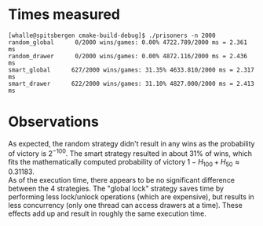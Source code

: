 # Times measured
```shell
[whalle@spitsbergen cmake-build-debug]$ ./prisoners -n 2000
random_global      0/2000 wins/games: 0.00% 4722.789/2000 ms = 2.361 ms
random_drawer      0/2000 wins/games: 0.00% 4872.116/2000 ms = 2.436 ms
smart_global      627/2000 wins/games: 31.35% 4633.810/2000 ms = 2.317 ms
smart_drawer      622/2000 wins/games: 31.10% 4827.000/2000 ms = 2.413 ms
```
# Observations
As expected, the random strategy didn't result in any wins as the probability of victory 
is $2^{-100}$. The smart strategy resulted in about $31$% of wins, which fits the mathematically
computed probability of victory $1-H_{100}+H_{50} \approx 0.31183$. \
As of the execution time, there appears to be no significant difference between the $4$
strategies. The "global lock" strategy saves time by performing less lock/unlock operations
(which are expensive), but results in less concurrency (only one thread can access drawers at a time).
These effects add up and result in roughly the same execution time.